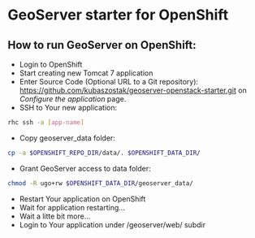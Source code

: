 GeoServer starter for OpenShift
===============================

How to run GeoServer on OpenShift:
----------------------------------

- Login to OpenShift
- Start creating new Tomcat 7 application
- Enter Source Code (Optional URL to a Git repository):
  https://github.com/kubaszostak/geoserver-openstack-starter.git
  on _Configure the application_ page.
- SSH to Your new application: 
```sh
rhc ssh -a [app-name]
```
- Copy geoserver_data folder: 
```sh
cp -a $OPENSHIFT_REPO_DIR/data/. $OPENSHIFT_DATA_DIR/
```
- Grant GeoServer access to data folder: 
```sh
chmod -R ugo+rw $OPENSHIFT_DATA_DIR/geoserver_data/
```
- Restart Your application on OpenShift
- Wait for application restarting...
- Wait a litte bit more...
- Login to Your application under /geoserver/web/ subdir
